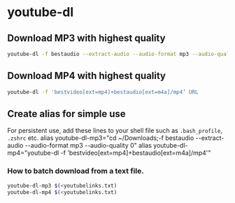 # youtube-dl

## Download MP3 with highest quality
```sh
youtube-dl -f bestaudio --extract-audio --audio-format mp3 --audio-quality 0 URL
```


## Download MP4 with highest quality
```sh
youtube-dl -f 'bestvideo[ext=mp4]+bestaudio[ext=m4a]/mp4’ URL
```

## Create alias for simple use
For persistent use, add these lines to your shell file such as `.bash_profile`, `.zshrc` etc.
alias youtube-dl-mp3="cd ~/Downloads;-f bestaudio --extract-audio --audio-format mp3 --audio-quality 0"
alias youtube-dl-mp4="youtube-dl -f 'bestvideo[ext=mp4]+bestaudio[ext=m4a]/mp4'"


### How to batch download from a text file.
```sh
youtube-dl-mp3 $(<youtubelinks.txt)
youtube-dl-mp4 $(<youtubelinks.txt)
```

